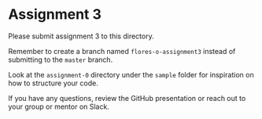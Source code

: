 # Assignment 3

Please submit assignment 3 to this directory.

Remember to create a branch named `flores-o-assignment3` instead of submitting to
the `master` branch.

Look at the `assignment-0` directory under the `sample` folder for inspiration
on how to structure your code.

If you have any questions, review the GitHub presentation or reach out to your
group or mentor on Slack.
